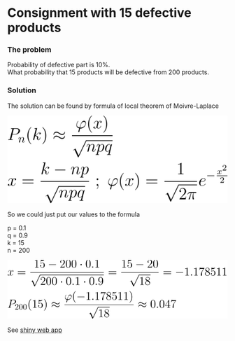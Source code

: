 # Consignment with 15 defective products

### The problem

Probability of defective part is 10%.  
What probability that 15 products will be defective from 200 products.

### Solution

The solution can be found by formula of local theorem of Moivre-Laplace

![Moivre–Laplace local theorem](./formulas/moivre-laplace-local-theorem.svg)

So we could just put our values to the formula

p = 0.1  
q = 0.9  
k = 15  
n = 200

![Consignment with 15 defective part solution](./formulas/consignment_with_15_defective_part.svg)

See [shiny web app](https://kotoblog.pp.ua/probability-theory-tasks/consignment_with_15_defective_products/)


